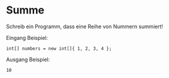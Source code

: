 # Summe

Schreib ein Programm, dass eine Reihe von Nummern summiert!

Eingang Beispiel:

    int[] numbers = new int[]{ 1, 2, 3, 4 };

Ausgang Beispiel:

    10
